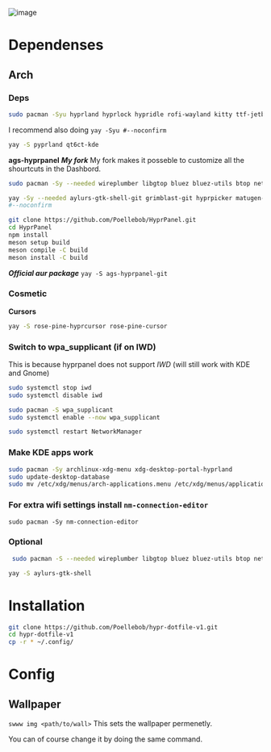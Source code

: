 ![image](https://github.com/user-attachments/assets/b6a5f2bb-609c-49a2-b681-3a4fe2a4cb0c)

# Dependenses 
## Arch
### Deps
```bash
sudo pacman -Syu hyprland hyprlock hypridle rofi-wayland kitty ttf-jetbrains-mono-nerd swww qt6-wayland qt5-wayland qt5ct grim slurp swappy cliphist
```
I recommend also doing `yay -Syu #--noconfirm`
```bash
yay -S pyprland qt6ct-kde
```

**ags-hyprpanel**
***My fork***
My fork makes it posseble to customize all the shourtcuts in the Dashbord.
```bash
sudo pacman -Sy --needed wireplumber libgtop bluez bluez-utils btop networkmanager dart-sass wl-clipboard brightnessctl swww python upower pacman-contrib power-profiles-daemon gvfs wf-recorder meson npm nodejs ninja

yay -Sy --needed aylurs-gtk-shell-git grimblast-git hyprpicker matugen-bin python-gpustat hyprsunset-git
#--noconfirm

git clone https://github.com/Poellebob/HyprPanel.git
cd HyprPanel
npm install
meson setup build
meson compile -C build
meson install -C build
```
***Official aur package***
`yay -S ags-hyprpanel-git`

### Cosmetic
**Cursors**
```bash
yay -S rose-pine-hyprcursor rose-pine-cursor
```
### Switch to wpa_supplicant (if on IWD)
This is because hyprpanel does not support *IWD* (will still work with KDE and Gnome)
```bash
sudo systemctl stop iwd
sudo systemctl disable iwd

sudo pacman -S wpa_supplicant
sudo systemctl enable --now wpa_supplicant

sudo systemctl restart NetworkManager
```
### Make KDE apps work
```bash
sudo pacman -Sy archlinux-xdg-menu xdg-desktop-portal-hyprland
sudo update-desktop-database
sudo mv /etc/xdg/menus/arch-applications.menu /etc/xdg/menus/applications.menu 
```
### For extra wifi settings install `nm-connection-editor`
`sudo pacman -Sy nm-connection-editor`

### Optional
```bash
 sudo pacman -S --needed wireplumber libgtop bluez bluez-utils btop networkmanager dart-sass wl-clipboard brightnessctl swww python upower pacman-contrib power-profiles-daemon gvfs cliphist

yay -S aylurs-gtk-shell
```

# Installation
```bash
git clone https://github.com/Poellebob/hypr-dotfile-v1.git
cd hypr-dotfile-v1
cp -r * ~/.config/
```
# Config
## Wallpaper 
`swww img <path/to/wall>`
This sets the wallpaper permenetly.

You can of course change it by doing the same command.
